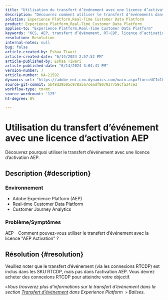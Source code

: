 ```yaml
---
title: "Utilisation du transfert d’événement avec une licence d’activation AEP"
description: "Découvrez comment utiliser le transfert d’événements dans Adobe Experience Platform."
solution: Experience Platform,Real-Time Customer Data Platform
product: Experience Platform,Real-Time Customer Data Platform
applies-to: "Experience Platform,Real-Time Customer Data Platform"
keywords: "KCS, AEP, transfert d’événement, RT-CDP, licence d’activation, Customer Journey Analytics, Adobe Experience Platform"
resolution: Resolution
internal-notes: null
bug: false
article-created-by: Eshaa Tiwari
article-created-date: "6/14/2024 2:57:52 PM"
article-published-by: Eshaa Tiwari
article-published-date: "6/14/2024 3:04:41 PM"
version-number: 7
article-number: KA-21592
dynamics-url: "https://adobe-ent.crm.dynamics.com/main.aspx?forceUCI=1&pagetype=entityrecord&etn=knowledgearticle&id=bd391872-5e2a-ef11-840a-6045bd029b18"
source-git-commit: 5b48d29505c978a5a7ceadf807037758cfa34ce3
workflow-type: tm+mt
source-wordcount: '125'
ht-degree: 8%

---
```


# Utilisation du transfert d’événement avec une licence d’activation AEP


Découvrez pourquoi utiliser le transfert d’événement avec une licence d’activation AEP.

## Description {#description}


### Environnement

- Adobe Experience Platform (AEP)
- Real-time Customer Data Platform
- Customer Journey Analytics


### Problème/Symptômes

AEP - Comment pouvez-vous utiliser le transfert d’événement avec la licence &quot;AEP Activation&quot; ?


## Résolution {#resolution}


Veuillez noter que le transfert d’événement (via les connexions RTCDP) est inclus dans les SKU RTCDP, mais pas dans l’activation AEP.
Vous devrez acheter des connexions RTCDP pour atteindre votre objectif.

*`>`Vous trouverez plus d’informations sur le transfert d’événement dans la section [Transfert d’événement](https://experienceleague.adobe.com/docs/experience-platform/tags/event-forwarding/overview.html?lang=en) dans Experience Platform  `>`  Balises.*


